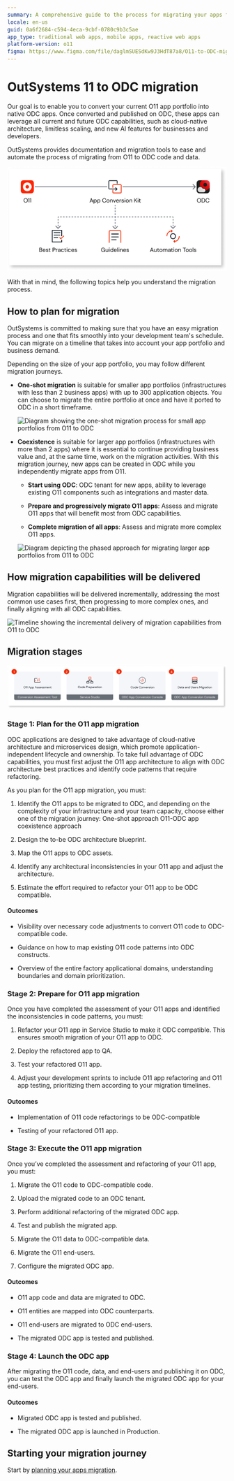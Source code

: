 ```yaml
---
summary: A comprehensive guide to the process for migrating your apps from O11 to OutSystems Developer Cloud (ODC), including planning, phased migration, and the support available from documentation.
locale: en-us
guid: 0a6f2684-c594-4eca-9cbf-0780c9b3c5ae
app_type: traditional web apps, mobile apps, reactive web apps
platform-version: o11
figma: https://www.figma.com/file/daglmSUESdKw9J3HdT87a8/O11-to-ODC-migration?type=design&node-id=20%3A241&mode=design&t=IqPW9GPcaNRalD3r-1
---
```


# OutSystems 11 to ODC migration

Our goal is to enable you to convert your current O11 app portfolio into native ODC apps. Once converted and published on ODC, these apps can leverage all current and future ODC capabilities, such as cloud-native architecture, limitless scaling, and new AI features for businesses and developers.

OutSystems provides documentation and migration tools to ease and automate the process of migrating from O11 to ODC code and data.

![Graphic representation of the supporting materials provided by OutSystems for the migration from O11 to ODC](images/o11-odc-migration-kit-diag.png "O11 to ODC Migration Support Material")

With that in mind, the following topics help you understand the migration process.

## How to plan for migration

OutSystems is committed to making sure that you have an easy migration process and one that fits smoothly into your development team's schedule. You can migrate on a timeline that takes into account your app portfolio and business demand.

Depending on the size of your app portfolio, you may follow different migration journeys. 

* **One-shot migration** is suitable for smaller app portfolios (infrastructures with less than 2 business apps) with up to 300 application objects. You can choose to migrate the entire portfolio at once and have it ported to ODC in a short timeframe.

    ![Diagram showing the one-shot migration process for small app portfolios from O11 to ODC](images/one-shot-migration-diag.png "One-Shot Migration Diagram")

* **Coexistence**  is suitable for larger app portfolios (infrastructures with more than 2 apps) where it is essential to continue providing business value and, at the same time, work on the migration activities. With this migration journey, new apps can be created in ODC while you independently migrate apps from O11.

    * **Start using ODC**: ODC tenant for new apps, ability to leverage existing O11 components such as integrations and master data.

    * **Prepare and progressively migrate O11 apps**: Assess and migrate O11 apps that will benefit most from ODC capabilities.

    * **Complete migration of all apps**: Assess and migrate more complex O11 apps.

    ![Diagram depicting the phased approach for migrating larger app portfolios from O11 to ODC](images/migration-phased-approach-diag.png "Phased Approach to Migration Diagram")

## How migration capabilities will be delivered

Migration capabilities will be delivered incrementally, addressing the most common use cases first, then progressing to more complex ones, and finally aligning with all ODC capabilities. 

![Timeline showing the incremental delivery of migration capabilities from O11 to ODC](images/migration-toolkit-value.png "Migration Capabilities Delivery Timeline")

## Migration stages

![Comprehensive diagram outlining the stages of the migration process from O11 to ODC](images/migration-process-diag.png "Overall Migration Process Diagram")

### Stage 1: Plan for the O11 app migration

ODC applications are designed to take advantage of cloud-native architecture and microservices design, which promote application-independent lifecycle and ownership.
To take full advantage of ODC capabilities, you must first adjust the O11 app architecture to align with ODC architecture best practices and identify code patterns that require refactoring. 

As you plan for the O11 app migration, you must:

1. Identify the O11 apps to be migrated to ODC, and depending on the complexity of your infrastructure and your team capacity,  choose either one of the migration journey:
    One-shot approach
    O11-ODC app coexistence approach

1. Design the to-be ODC architecture blueprint.

1. Map the O11 apps to ODC assets.

1. Identify any architectural inconsistencies in your O11 app and adjust the architecture.

1. Estimate the effort required to refactor your O11 app to be ODC compatible. 

#### Outcomes

* Visibility over necessary code adjustments to convert O11 code to ODC-compatible code.

* Guidance on how to map existing O11 code patterns into ODC constructs.

* Overview of the entire factory applicational domains, understanding boundaries and domain prioritization.


### Stage 2: Prepare for O11 app migration

Once you have completed the assessment of your O11 apps and identified the inconsistencies in code patterns, you must:

1. Refactor your O11 app in Service Studio to make it ODC compatible. This ensures smooth migration of your O11 app to ODC. 

1. Deploy the refactored app to QA.

1. Test your refactored O11 app.

1. Adjust your development sprints to include O11 app refactoring and O11 app testing, prioritizing them according to your migration timelines.

#### Outcomes

* Implementation of O11 code refactorings to be ODC-compatible

* Testing of your refactored O11 app.


### Stage 3: Execute the O11 app migration

Once you’ve completed the assessment and refactoring of your O11 app, you must:

1. Migrate the O11 code to ODC-compatible code.

1. Upload the migrated code to an ODC tenant.

1. Perform additional refactoring of the migrated ODC app.

1. Test and publish the migrated app.

1. Migrate the O11 data to ODC-compatible data.

1. Migrate the O11 end-users.

1. Configure the migrated ODC app.

#### Outcomes

* O11 app code and data are migrated to ODC.

* O11 entities are mapped into ODC counterparts.

* O11 end-users are migrated to ODC end-users.

* The migrated ODC app is tested and published.

### Stage 4: Launch the ODC app

After migrating the O11 code, data, and end-users and publishing it on ODC, you can test the ODC app and finally launch the migrated ODC app for your end-users.

#### Outcomes

* Migrated ODC app is tested and published.

* The migrated ODC app is launched in Production.

## Starting your migration journey

Start by [planning your apps migration](plan/plan-intro.md).
